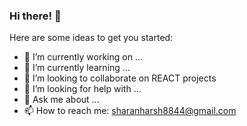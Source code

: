 ### Hi there! :poop:


Here are some ideas to get you started:

- 🔭 I’m currently working on ...
- 🌱 I’m currently learning ...
- 👯 I’m looking to collaborate on REACT projects
- 🤔 I’m looking for help with ...
- 💬 Ask me about ...
- 📫 How to reach me: sharanharsh8844@gmail.com

